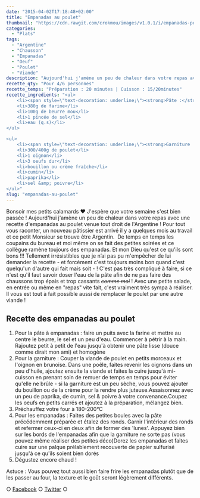 ```yaml
---
date: "2015-04-02T17:18:48+02:00"
title: "Empanadas au poulet"
thumbnail: "https://cdn.rawgit.com/crokmou/images/v1.0.1/i/empanadas-poulet-recette-crokmou-blog-culinaire.jpg"
categories:
  - "Plats"
tags:
  - "Argentine"
  - "Chausson"
  - "Empanadas"
  - "Oeuf"
  - "Poulet"
  - "Viande"
description: "Aujourd'hui j'amène un peu de chaleur dans votre repas avec une recette d'empanadas au poulet venue tout droit de l'Argentine !"
recette_qty: "Pour 4/6 personnes"
recette_temps: "Préparation : 20 minutes | Cuisson : 15/20minutes"
recette_ingredients: "<ul>
	<li><span style=\"text-decoration: underline;\"><strong>Pâte :</strong></span></li>
	<li>380g de farine</li>
	<li>100g de beurre mou</li>
	<li>1 pincée de sel</li>
	<li>eau (q.s)</li>
</ul>

<ul>
	<li><span style=\"text-decoration: underline;\"><strong>Garniture :</strong></span></li>
	<li>300/400g de poulet</li>
	<li>1 oignon</li>
	<li>3 oeufs dur</li>
	<li>bouillon ou crème fraîche</li>
	<li>cumin</li>
	<li>paprika</li>
	<li>sel &amp; poivre</li>
</ul>"
slug: "empanadas-au-poulet"
---
```


Bonsoir mes petits calamards ❤ J'espère que votre semaine s'est bien passée ! Aujourd'hui j'amène un peu de chaleur dans votre repas avec une recette d'empanadas au poulet venue tout droit de l'Argentine ! Pour tout vous raconter, un nouveau pâtissier est arrivé il y a quelques mois au travail et ce petit Monsieur se trouve être Argentin.  De temps en temps les coupains du bureau et moi même on se fait des petites soirées et ce collègue ramène toujours des empanadas. Et mon Dieu qu'est ce qu'ils sont bons !!! Tellement irrésistibles que je n’ai pas pu m'empêcher de lui demander la recette - et forcément c'est toujours moins bon quand c'est quelqu'un d'autre qui fait mais soit - ! C'est pas très compliqué à faire, si ce n'est qu'il faut savoir doser l'eau de la pâte afin de ne pas faire des chaussons trop épais et trop cassants <del>_comme moi_</del> ! Avec une petite salade, en entrée ou même en "repas" vite fait, c'est vraiment très sympa à réaliser. Il vous est tout à fait possible aussi de remplacer le poulet par une autre viande !

## Recette des empanadas au poulet

1.  Pour la pâte à empanadas : faire un puits avec la farine et mettre au centre le beurre, le sel et un peu d'eau. Commencer à pétrir à la main. Rajoutez petit à petit de l'eau jusqu'à obtenir une pâte lisse (douce comme dirait mon ami) et homogène
2.  Pour la garniture : Couper la viande de poulet en petits morceaux et l'oignon en brunoise. Dans une poêle, faites revenir les oignons dans un peu d'huile, ajoutez ensuite la viande et faites la cuire jusqu'à mi-cuisson en prenant soin de remuer de temps en temps pour éviter qu'elle ne brûle - si la garniture est un peu sèche, vous pouvez ajouter du bouillon ou de la crème pour la rendre plus juteuse.Assaisonnez avec un peu de paprika, de cumin, sel & poivre à votre convenance.Coupez les oeufs en petits carrés et ajoutez à la préparation, mélangez bien.
3.  Préchauffez votre four à 180-200°C
4.  Pour les empanadas : Faites des petites boules avec la pâte précédemment préparée et étalez des ronds. Garnir l'intérieur des ronds et refermer ceux-ci en deux afin de former des 'lunes'. Appuyez bien sur les bords de l'empanadas afin que la garniture ne sorte pas (vous pouvez même réaliser des petites déco)Dorez les empanadas et faites cuire sur une palque prélablement recouverte de papier sulfurisé jusqu'à ce qu'ils soient bien dorés
5.  Dégustez encore chaud !

Astuce : Vous pouvez tout aussi bien faire frire les empanadas plutôt que de les passer au four, la texture et le goût seront légèrement différents.

○ [Facebook](https://www.facebook.com/crokmou.blog) ○ [Twitter](https://twitter.com/Crokmou) ○